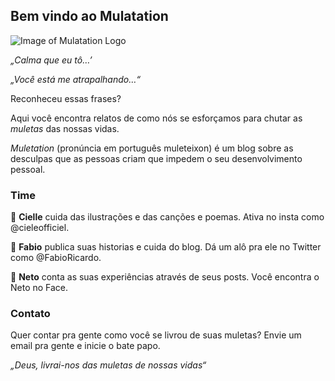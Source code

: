 ## Bem vindo ao Mulatation

![Image of Mulatation Logo](https://nomul.github.io/muletation_logo_small_v2.png)

_„Calma que eu tô…’_

_„Você está me atrapalhando…“_

Reconheceu essas frases? 

Aqui você encontra relatos de como nós se esforçamos para chutar as *muletas* das nossas vidas. 

_Muletation_ (pronúncia em português muleteixon) é um blog sobre as desculpas que as pessoas criam  que impedem o seu desenvolvimento pessoal.

### Time

🧝 **Cielle** cuida das ilustrações e das canções e poemas. Ativa no insta como @cieleofficiel.

🧙 **Fabio** publica suas historias e cuida do blog. Dá um alô pra ele no Twitter como @FabioRicardo. 

👨 **Neto** conta as suas experiências através de seus posts. Você encontra o Neto no Face. 


### Contato
Quer contar pra gente como você se livrou de suas muletas? Envie um email pra gente e inicie o bate papo. 


_„Deus, livrai-nos das muletas de nossas vidas“_
